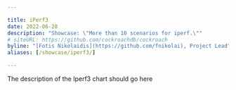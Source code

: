 ```yaml
---

title: iPerf3
date: 2022-06-28
description: "Showcase: \"More than 10 scenarios for iperf.\""
# siteURL: https://github.com/cockroachdb/cockroach
byline: "[Fotis Nikolaidis](https://github.com/fnikolai), Project Lead"
aliases: [/showcase/iperf3/]

---
```


The description of the Iperf3 chart should go here